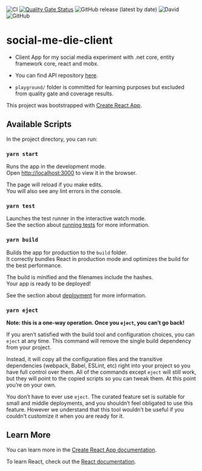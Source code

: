 ![CI](https://github.com/canyener/social-me-die-client/workflows/CI/badge.svg)
[![Quality Gate Status](https://sonarcloud.io/api/project_badges/measure?project=canyener_social-me-die-client&metric=alert_status)](https://sonarcloud.io/dashboard?id=canyener_social-me-die-client)
![GitHub release (latest by date)](https://img.shields.io/github/v/release/canyener/social-me-die-client?label=latest-release)
![David](https://img.shields.io/david/canyener/social-me-die-client)
![GitHub](https://img.shields.io/github/license/canyener/social-me-die)

# social-me-die-client

- Client App for my social media experiment with .net core, entity framework core, react and mobx.

- You can find API repository [here](https://github.com/canyener/social-me-die).

- `playground/` folder is committed for learning purposes but excluded from quality gate and coverage results.  

This project was bootstrapped with [Create React App](https://github.com/facebook/create-react-app).

## Available Scripts

In the project directory, you can run:

### `yarn start`

Runs the app in the development mode.<br />
Open [http://localhost:3000](http://localhost:3000) to view it in the browser.

The page will reload if you make edits.<br />
You will also see any lint errors in the console.

### `yarn test`

Launches the test runner in the interactive watch mode.<br />
See the section about [running tests](https://facebook.github.io/create-react-app/docs/running-tests) for more information.

### `yarn build`

Builds the app for production to the `build` folder.<br />
It correctly bundles React in production mode and optimizes the build for the best performance.

The build is minified and the filenames include the hashes.<br />
Your app is ready to be deployed!

See the section about [deployment](https://facebook.github.io/create-react-app/docs/deployment) for more information.

### `yarn eject`

**Note: this is a one-way operation. Once you `eject`, you can’t go back!**

If you aren’t satisfied with the build tool and configuration choices, you can `eject` at any time. This command will remove the single build dependency from your project.

Instead, it will copy all the configuration files and the transitive dependencies (webpack, Babel, ESLint, etc) right into your project so you have full control over them. All of the commands except `eject` will still work, but they will point to the copied scripts so you can tweak them. At this point you’re on your own.

You don’t have to ever use `eject`. The curated feature set is suitable for small and middle deployments, and you shouldn’t feel obligated to use this feature. However we understand that this tool wouldn’t be useful if you couldn’t customize it when you are ready for it.

## Learn More

You can learn more in the [Create React App documentation](https://facebook.github.io/create-react-app/docs/getting-started).

To learn React, check out the [React documentation](https://reactjs.org/).
